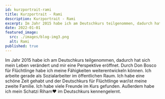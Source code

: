 ```yaml
---
id: kurzportrait-rami
title: Kurzportrait - Rami
description: Kurzportrait - Rami
excerpt: Im Jahr 2015 habe ich am Deutschkurs teilgenommen, dadurch hat sich mein Leben verändert und mir eine Perspektive eröffnet. Durch Don Bosco für Flüchtlinge habe ich meine Fähigkeiten weiterentwickeln können.
date: 2022-01-01
featured_image:
  src: ./images/blog-img3.png
  alt: Rami
published: true
---
```


Im Jahr 2015 habe ich am Deutschkurs teilgenommen, dadurch hat sich mein Leben verändert und mir eine Perspektive eröffnet. Durch Don Bosco für Flüchtlinge habe ich meine Fähigkeiten weiterentwickeln können. Ich arbeite gerade als Sozialarbeiter im öffentlichen Raum. Ich habe eine schöne Zeit gehabt und der Deutschkurs für Flüchtlinge war/ist meine zweite Familie. Ich habe viele Freunde im Kurs gefunden. Außerdem habe ich mein Schatzi Riham♥️ im Deutschkurs kennengelernt.
